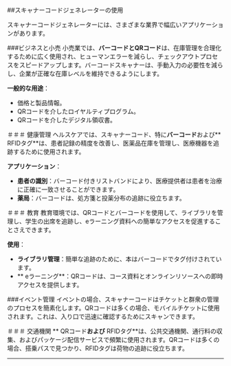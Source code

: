 ##スキャナーコードジェネレーターの使用

スキャナーコードジェネレーターには、さまざまな業界で幅広いアプリケーションがあります。

###ビジネスと小売
小売業では、**バーコードとQRコード**は、在庫管理を合理化するために広く使用され、ヒューマンエラーを減らし、チェックアウトプロセスをスピードアップします。バーコードスキャナーは、手動入力の必要性を減らし、企業が正確な在庫レベルを維持できるようにします。

**一般的な用途**：
- 価格と製品情報。
-  QRコードを介したロイヤルティプログラム。
-  QRコードを介したデジタル領収書。

＃＃＃ 健康管理
ヘルスケアでは、スキャナーコード、特に**バーコード**および** RFIDタグ**は、患者記録の精度を改善し、医薬品在庫を管理し、医療機器を追跡するために使用されます。

**アプリケーション**：
-  **患者の識別**：バーコード付きリストバンドにより、医療提供者は患者を治療に正確に一致させることができます。
-  **薬局**：バーコードは、処方箋と投薬分布の追跡に役立ちます。

＃＃＃ 教育
教育環境では、QRコードとバーコードを使用して、ライブラリを管理し、学生の出席を追跡し、eラーニング資料への簡単なアクセスを促進することさえできます。

**使用**：
-  **ライブラリ管理**：簡単な追跡のために、本はバーコードでタグ付けされています。
-  ** eラーニング**：QRコードは、コース資料とオンラインリソースへの即時アクセスを提供します。

###イベント管理
イベントの場合、スキャナーコードはチケットと群衆の管理のプロセスを簡素化します。QRコードは多くの場合、モバイルチケットに使用されます。これは、入り口で迅速に確認するためにスキャンできます。

＃＃＃ 交通機関
** QRコード**および** RFIDタグ**は、公共交通機関、通行料の収集、およびパッケージ配信サービスで頻繁に使用されます。QRコードは多くの場合、搭乗パスで見つかり、RFIDタグは荷物の追跡に役立ちます。

---